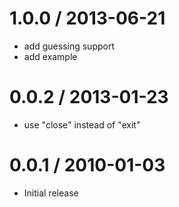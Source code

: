 
1.0.0 / 2013-06-21 
==================

 * add guessing support
 * add example

0.0.2 / 2013-01-23 
==================

  * use "close" instead of "exit"

0.0.1 / 2010-01-03
==================

  * Initial release
